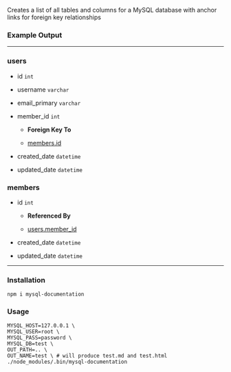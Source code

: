 Creates a list of all tables and columns for a MySQL database with anchor links for foreign key relationships

### Example Output

---

<a name="users"></a>
### users

- id `int`

- username `varchar`

- email_primary `varchar`

- member_id `int`

  - **Foreign Key To**

  - [members.id](#members)

- created_date `datetime`

- updated_date `datetime`

<a name="members"></a>
### members

- id `int`

  - **Referenced By**

  - [users.member_id](#users)
- created_date `datetime`

- updated_date `datetime`

---

### Installation

```
npm i mysql-documentation
```

### Usage

```
MYSQL_HOST=127.0.0.1 \
MYSQL_USER=root \
MYSQL_PASS=password \
MYSQL_DB=test \
OUT_PATH=.. \
OUT_NAME=test \ # will produce test.md and test.html
./node_modules/.bin/mysql-documentation
```